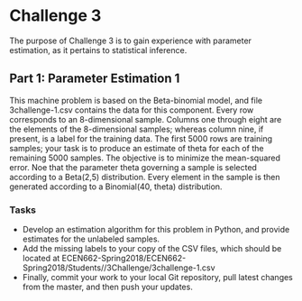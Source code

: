 # Challenge 3

The purpose of Challenge 3 is to gain experience with parameter estimation, as it pertains to statistical inference.


## Part 1: Parameter Estimation 1

This machine problem is based on the Beta-binomial model, and file 3challenge-1.csv contains the data for this component.
Every row corresponds to an 8-dimensional sample.
Columns one through eight are the elements of the 8-dimensional samples; whereas column nine, if present, is a label for the training data.
The first 5000 rows are training samples; your task is to produce an estimate of theta for each of the remaining 5000 samples.
The objective is to minimize the mean-squared error.
Noe that the parameter theta governing a sample is selected according to a Beta(2,5) distribution.
Every element in the sample is then generated according to a Binomial(40, theta) distribution.


### Tasks

* Develop an estimation algorithm for this problem in Python, and provide estimates for the unlabeled samples.
* Add the missing labels to your copy of the CSV files, which should be located at ECEN662-Spring2018/ECEN662-Spring2018/Students/<GitHubID>/3Challenge/3challenge-1.csv
* Finally, commit your work to your local Git repository, pull latest changes from the master, and then push your updates.

